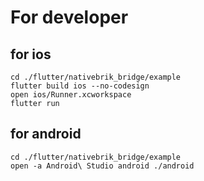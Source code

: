 # For developer


## for ios

```
cd ./flutter/nativebrik_bridge/example
flutter build ios --no-codesign
open ios/Runner.xcworkspace
flutter run
```

## for android

```
cd ./flutter/nativebrik_bridge/example
open -a Android\ Studio android ./android
```